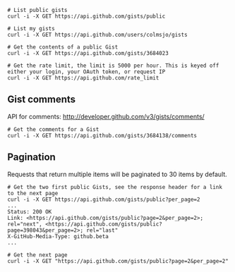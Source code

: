 ```
# List public gists
curl -i -X GET https://api.github.com/gists/public

# List my gists
curl -i -X GET https://api.github.com/users/colmsjo/gists

# Get the contents of a public Gist
curl -i -X GET https://api.github.com/gists/3684023

# Get the rate limit, the limit is 5000 per hour. This is keyed off either your login, your OAuth token, or request IP
curl -i -X GET https://api.github.com/rate_limit

```

## Gist comments

API for comments: http://developer.github.com/v3/gists/comments/

```
# Get the comments for a Gist
curl -i -X GET https://api.github.com/gists/3684138/comments
```

## Pagination

Requests that return multiple items will be paginated to 30 items by default.


```
# Get the two first public Gists, see the response header for a link to the next page
curl -i -X GET https://api.github.com/gists/public?per_page=2
...
Status: 200 OK
Link: <https://api.github.com/gists/public?page=2&per_page=2>; rel="next", <https://api.github.com/gists/public?page=398043&per_page=2>; rel="last"
X-GitHub-Media-Type: github.beta
...
```

```
# Get the next page
curl -i -X GET "https://api.github.com/gists/public?page=2&per_page=2"
```

